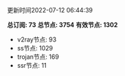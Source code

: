 更新时间2022-07-12 06:44:39

**总订阅: 73**
**总节点: 3754**
**有效节点: 1302**
- v2ray节点: 93
- ss节点: 1029
- trojan节点: 169
- ssr节点: 11
